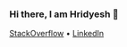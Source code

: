 ### Hi there, I am Hridyesh 👋

[StackOverflow](https://stackoverflow.com/users/20300609/hridyeshk?tab=profile) •
[LinkedIn](https://in.linkedin.com/in/hridyesh-khandelwal-16b8a119a)




<!--
**hridyeshK/hridyeshK** is a ✨ _special_ ✨ repository because its `README.md` (this file) appears on your GitHub profile.

Here are some ideas to get you started:

- 🔭 I’m currently working on ...
- 🌱 I’m currently learning ...
- 👯 I’m looking to collaborate on ...
- 🤔 I’m looking for help with ...
- 💬 Ask me about ...
- 📫 How to reach me: ...
- 😄 Pronouns: ...
- ⚡ Fun fact: ...
-->
